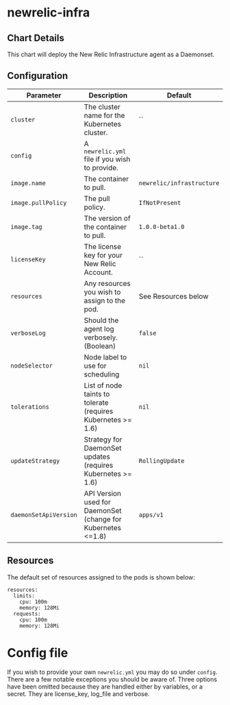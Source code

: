 # newrelic-infra

## Chart Details

This chart will deploy the New Relic Infrastructure agent as a Daemonset.

## Configuration

| Parameter               | Description                                                  | Default                    |
| ----------------------- | ------------------------------------------------------------ | -------------------------- |
| `cluster`               | The cluster name for the Kubernetes cluster.                 | ``                         |
| `config`                | A `newrelic.yml` file if you wish to provide.                | ` `                        |
| `image.name`            | The container to pull.                                       | `newrelic/infrastructure`  |
| `image.pullPolicy`      | The pull policy.                                             | `IfNotPresent`             |
| `image.tag`             | The version of the container to pull.                        | `1.0.0-beta1.0`            |
| `licenseKey`            | The license key for your New Relic Account.                  | ``                         |
| `resources`             | Any resources you wish to assign to the pod.                 | See Resources below        |
| `verboseLog`            | Should the agent log verbosely. (Boolean)                    | `false`                    |
| `nodeSelector`          | Node label to use for scheduling                             | `nil`                      |
| `tolerations`           | List of node taints to tolerate (requires Kubernetes >= 1.6) | `nil`                      |
| `updateStrategy`        | Strategy for DaemonSet updates (requires Kubernetes >= 1.6)  | `RollingUpdate`            |
| `daemonSetApiVersion`   | API Version used for DaemonSet (change for Kubernetes <=1.8) | `apps/v1`                  |

## Resources

The default set of resources assigned to the pods is shown below:

    resources:
      limits:
        cpu: 100m
        memory: 128Mi
      requests:
        cpu: 100m
        memory: 128Mi

# Config file

If you wish to provide your own `newrelic.yml` you may do so under `config`. There are a few notable exceptions you should be aware of. Three options have been omitted because they are handled either by variables, or a secret. They are license_key, log_file and verbose.
